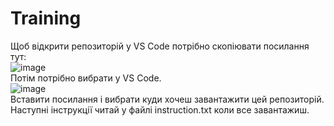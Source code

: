 # Training
Щоб відкрити репозиторій у VS Code потрібно скопіювати посилання тут:  
![image](https://github.com/Oleksandr0605/Training/assets/116738534/a438c19a-2054-43a3-9ece-2fe329859879)  
Потім потрібно вибрати у VS Code.  
![image](https://github.com/Oleksandr0605/Training/assets/116738534/38585b12-0aa2-4997-b483-24f0c65839ac)  
Вставити посилання і вибрати куди хочеш завантажити цей репозиторій.  
Наступні інструкції читай у файлі instruction.txt коли все завантажиш.  
